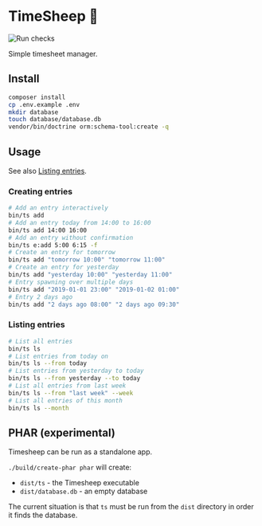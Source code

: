 # TimeSheep 🐑

![Run checks](https://github.com/sixty-nine/timesheep/workflows/Run%20checks/badge.svg)

Simple timesheet manager.

## Install

```bash
composer install
cp .env.example .env
mkdir database
touch database/database.db
vendor/bin/doctrine orm:schema-tool:create -q
```

## Usage

See also [Listing entries](doc/entries-list.md).

### Creating entries

```bash
# Add an entry interactively
bin/ts add
# Add an entry today from 14:00 to 16:00
bin/ts add 14:00 16:00
# Add an entry without confirmation
bin/ts e:add 5:00 6:15 -f
# Create an entry for tomorrow
bin/ts add "tomorrow 10:00" "tomorrow 11:00"
# Create an entry for yesterday
bin/ts add "yesterday 10:00" "yesterday 11:00"
# Entry spawning over multiple days
bin/ts add "2019-01-01 23:00" "2019-01-02 01:00"
# Entry 2 days ago
bin/ts add "2 days ago 08:00" "2 days ago 09:30"
```

### Listing entries

```bash
# List all entries
bin/ts ls
# List entries from today on
bin/ts ls --from today
# List entries from yesterday to today
bin/ts ls --from yesterday --to today
# List all entries from last week
bin/ts ls --from "last week" --week
# List all entries of this month
bin/ts ls --month
```

## PHAR (experimental)

Timesheep can be run as a standalone app.

`./build/create-phar phar` will create:

 * `dist/ts` - the Timesheep executable
 * `dist/database.db` - an empty database

The current situation is that `ts` must be run from the `dist`
directory in order it finds the database.
